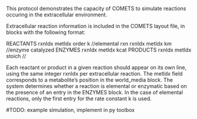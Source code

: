 This protocol demonstrates the capacity of COMETS to simulate reactions
occuring in the extracellular environment.

Extracellular reaction information is included in the COMETS layout file, in
blocks with the following format:

REACTANTS
        rxnIdx metIdx order k   //elemental rxn
        rxnIdx metIdx km        //enzyme catalyzed
    ENZYMES
        rxnIdx metIdx kcat
    PRODUCTS
        rxnIdx metIdx stoich
    //

Each reactant or product in a given reaction should appear on its own line,
using the same integer rxnIdx per extracellular reaction. The metIdx field
corresponds to a metabolite’s position in the world_media block. The system
determines whether a reaction is elemental or enzymatic based on the presence
of an entry in the ENZYMES block. In the case of elemental reactions, only
the first entry for the rate constant k is used.

#TODO: example simulation, implement in py toolbox
